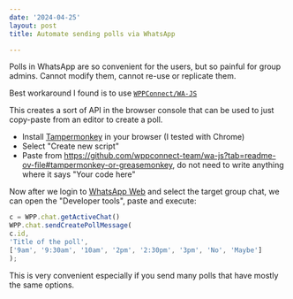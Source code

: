 ```yaml
---
date: '2024-04-25'
layout: post
title: Automate sending polls via WhatsApp

---
```


Polls in WhatsApp are so convenient for the users, but so painful for group admins.
Cannot modify them, cannot re-use or replicate them.

Best workaround I found is to use [`WPPConnect/WA-JS`](https://github.com/wppconnect-team/wa-js)

This creates a sort of API in the browser console that can be used to just copy-paste from an editor to create a poll.

* Install [Tampermonkey](https://www.tampermonkey.net/) in your browser (I tested with Chrome) 
* Select "Create new script"
* Paste from <https://github.com/wppconnect-team/wa-js?tab=readme-ov-file#tampermonkey-or-greasemonkey>, do not need to write anything where it says "Your code here"

Now after we login to [WhatsApp Web](https://web.whatsapp.com/) and select the target group chat,
we can open the "Developer tools", paste and execute:

```javascript
c = WPP.chat.getActiveChat()
WPP.chat.sendCreatePollMessage(
c.id,
'Title of the poll',
['9am', '9:30am', '10am', '2pm', '2:30pm', '3pm', 'No', 'Maybe']
);
```

This is very convenient especially if you send many polls that have mostly the same options.
